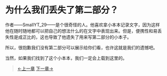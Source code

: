 # 为什么我们丢失了第二部分？

作者——SmallYT_29——是个很奇怪的人。他喜欢拿小本本记录文字，因为这样他在随时随地都可以把自己的想法什么的在文字中表现出来。但是，便携性和易丢失性是成正比的，这也导致了他遗失了用来写第二部分的小本子。

所以，很抱歉我们没有第二部分可以展示给你们看，也许这就是我们的遗憾吧。

当然，如果我们找到了这个小本本，我们一定会上载到这里的。

> [←上一章](/zh-cn/part1/chapter7.md)  [下一章→](/zh-cn/ex1/chapter1.md)

